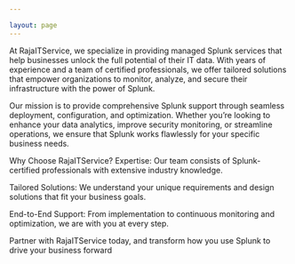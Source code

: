 ```yaml
---

layout: page
---
```


At RajaITService, we specialize in providing managed Splunk services that help businesses unlock the full potential of their IT data. With years of experience and a team of certified professionals, we offer tailored solutions that empower organizations to monitor, analyze, and secure their infrastructure with the power of Splunk.

Our mission is to provide comprehensive Splunk support through seamless deployment, configuration, and optimization. Whether you’re looking to enhance your data analytics, improve security monitoring, or streamline operations, we ensure that Splunk works flawlessly for your specific business needs.

Why Choose RajaITService?
Expertise: Our team consists of Splunk-certified professionals with extensive industry knowledge.

Tailored Solutions: We understand your unique requirements and design solutions that fit your business goals.

End-to-End Support: From implementation to continuous monitoring and optimization, we are with you at every step.

Partner with RajaITService today, and transform how you use Splunk to drive your business forward
